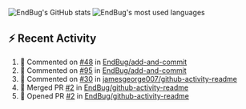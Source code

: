 ![EndBug's GitHub stats](https://github-readme-stats.vercel.app/api?username=endbug&show_icons=true)
![EndBug's most used languages](https://github-readme-stats.vercel.app/api/top-langs/?username=endbug&layout=compact)

## ⚡ Recent Activity

<!--START_SECTION:activity-->
1. 💬 Commented on [#48](https://github.com//EndBug/add-and-commit/issues/48) in [EndBug/add-and-commit](https://github.com//EndBug/add-and-commit)
2. 💬 Commented on [#95](https://github.com//EndBug/add-and-commit/issues/95) in [EndBug/add-and-commit](https://github.com//EndBug/add-and-commit)
3. 💬 Commented on [#30](https://github.com//jamesgeorge007/github-activity-readme/issues/30) in [jamesgeorge007/github-activity-readme](https://github.com//jamesgeorge007/github-activity-readme)
4. 🎉 Merged PR [#2](https://github.com//EndBug/github-activity-readme/pull/2) in [EndBug/github-activity-readme](https://github.com//EndBug/github-activity-readme)
5. 💪 Opened PR [#2](https://github.com//EndBug/github-activity-readme/pull/2) in [EndBug/github-activity-readme](https://github.com//EndBug/github-activity-readme)
<!--END_SECTION:activity-->
